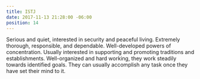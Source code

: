 ```yaml
---
title: ISTJ
date: 2017-11-13 21:28:00 -06:00
position: 14
---
```


Serious and quiet, interested in security and peaceful living. Extremely thorough, responsible, and dependable. Well-developed powers of concentration. Usually interested in supporting and promoting traditions and establishments. Well-organized and hard working, they work steadily towards identified goals. They can usually accomplish any task once they have set their mind to it.